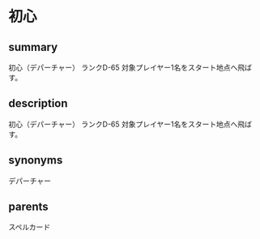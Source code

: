 # 初心

## summary
初心（デパーチャー）
ランクD-65
対象プレイヤー1名をスタート地点へ飛ばす。
## description
初心（デパーチャー）
ランクD-65
対象プレイヤー1名をスタート地点へ飛ばす。
## synonyms
デパーチャー
## parents
スペルカード
